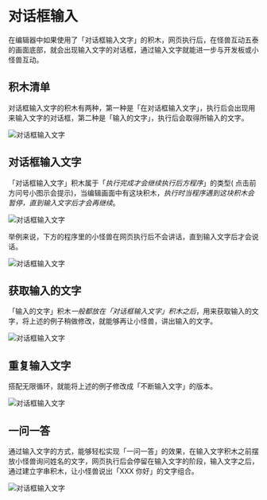 # 对话框输入

在编辑器中如果使用了「对话框输入文字」的积木，网页执行后，在怪兽互动五泰的画面底部，就会出现输入文字的对话框，通过输入文字就能进一步与开发板或小怪兽互动。

## 积木清单

对话框输入文字的积木有两种，第一种是「在对话框输入文字」，执行后会出现用来输入文字的对话框，第二种是「输入的文字」，执行后会取得所输入的文字。

![对话框输入文字](https://raw.githubusercontent.com/junhuanchen/test_repository/master/bpi-web/tutorials/images/zh-tw/docs/webbit/detect/input-01.jpg)

## 对话框输入文字

「对话框输入文字」积木属于「*执行完成才会继续执行后方程序*」的类型( 点击前方问号小图示会提示)，当编辑画面中有这块积木，*执行时当程序遇到这块积木会暂停，直到输入文字后才会再继续*。

![对话框输入文字](https://raw.githubusercontent.com/junhuanchen/test_repository/master/bpi-web/tutorials/images/zh-tw/docs/webbit/detect/input-02.jpg)

举例来说，下方的程序里的小怪兽在网页执行后不会讲话，直到输入文字后才会说话。

![对话框输入文字](https://raw.githubusercontent.com/junhuanchen/test_repository/master/bpi-web/tutorials/images/zh-tw/docs/webbit/detect/input-03.gif)

## 获取输入的文字

「输入的文字」积木*一般都放在「对话框输入文字」积木之后*，用来获取输入的文字，将上述的例子稍做修改，就能够再让小怪兽，讲出输入的文字。

![对话框输入文字](https://raw.githubusercontent.com/junhuanchen/test_repository/master/bpi-web/tutorials/images/zh-tw/docs/webbit/detect/input-04.gif)

## 重复输入文字

搭配无限循环，就能将上述的例子修改成「不断输入文字」的版本。

![对话框输入文字](https://raw.githubusercontent.com/junhuanchen/test_repository/master/bpi-web/tutorials/images/zh-tw/docs/webbit/detect/input-05.gif)

## 一问一答

通过输入文字的方式，能够轻松实现「一问一答」的效果，在输入文字积木之前摆放小怪兽询问姓名的文字，网页执行后会停留在输入文字的阶段，输入文字之后，通过建立字串积木，让小怪兽说出「XXX 你好」的文字组合。

![对话框输入文字](https://raw.githubusercontent.com/junhuanchen/test_repository/master/bpi-web/tutorials/images/zh-tw/docs/webbit/detect/input-06.gif)